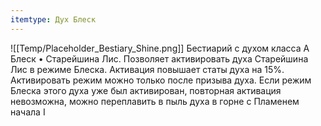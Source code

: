 ```yaml
---
itemtype: Дух Блеск
---
```

![[Temp/Placeholder_Bestiary_Shine.png]]
Бестиарий с духом класса А Блеск • Старейшина Лис. Позволяет активировать духа Старейшина Лис в режиме Блеска. Активация повышает статы духа на 15%. Активировать режим можно только после призыва духа. Если режим Блеска этого духа уже был активирован, повторная активация невозможна, можно переплавить в пыль духа в горне с Пламенем начала I
